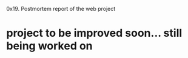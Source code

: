 0x19. Postmortem report of the web project


# project to be improved soon... still being worked on
